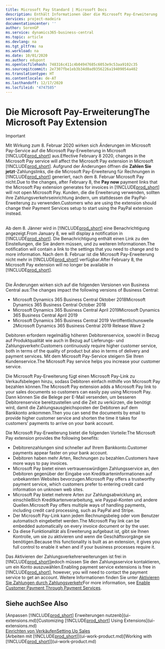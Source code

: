 ```yaml
---
title: Microsoft Pay Standard | Microsoft Docs
description: Enthält Informationen über die Microsoft Pay-Erweiterung
services: project-madeira
documentationcenter: ''
author: SorenGP
ms.service: dynamics365-business-central
ms.topic: article
ms.devlang: na
ms.tgt_pltfrm: na
ms.workload: na
ms.date: 10/01/2020
ms.author: edupont
ms.openlocfilehash: 748316c411c4b04947685c6053e9c53aa9102c35
ms.sourcegitcommit: 2e7307fbe1eb3b34d0ad9356226a19409054a402
ms.translationtype: HT
ms.contentlocale: de-AT
ms.lasthandoff: 12/17/2020
ms.locfileid: "4747585"
---
```

# <a name="the-microsoft-pay-extension"></a><span data-ttu-id="0968a-103">Die Microsoft Pay-Erweiterung</span><span class="sxs-lookup"><span data-stu-id="0968a-103">The Microsoft Pay Extension</span></span>

> [!IMPORTANT]
> <span data-ttu-id="0968a-104">Mit Wirkung zum 8. Februar 2020 wirken sich Änderungen im Microsoft Pay-Service auf die Microsoft Pay-Erweiterung in Microsoft [!INCLUDE[prod_short](includes/prod_long.md)] aus.</span><span class="sxs-lookup"><span data-stu-id="0968a-104">Effective February 8 2020, changes in the Microsoft Pay service will affect the Microsoft Pay extension in Microsoft [!INCLUDE[prod_short](includes/prod_long.md)].</span></span> <span data-ttu-id="0968a-105">Aufgrund der Änderungen öffnen die **Zahlen Sie jetzt**-Zahlungslinks, die die Microsoft Pay-Erweiterung für Rechnungen in [!INCLUDE[prod_short](includes/prod_short.md)] generiert, nach dem 8. Februar Microsoft Pay nicht.</span><span class="sxs-lookup"><span data-stu-id="0968a-105">Due to the changes, after February 8, the **Pay now** payment links that the Microsoft Pay extension generates for invoices in [!INCLUDE[prod_short](includes/prod_short.md)] will not open Microsoft Pay.</span></span> <span data-ttu-id="0968a-106">Kunden, die die Erweiterung verwenden, sollten ihre Zahlungsverkehrseinrichtung ändern, um stattdessen die PayPal-Erweiterung zu verwenden.</span><span class="sxs-lookup"><span data-stu-id="0968a-106">Customers who are using the extension should change their Payment Services setup to start using the PayPal extension instead.</span></span><br /></br>
>
> <span data-ttu-id="0968a-107">Ab dem 8. Jänner wird in [!INCLUDE[prod_short](includes/prod_short.md)] eine Benachrichtigung angezeigt.</span><span class="sxs-lookup"><span data-stu-id="0968a-107">From January 8, we will display a notification in [!INCLUDE[prod_short](includes/prod_short.md)].</span></span> <span data-ttu-id="0968a-108">Die Benachrichtigung enthält einen Link zu den Einstellungen, die Sie ändern müssen, und zu weiteren Informationen.</span><span class="sxs-lookup"><span data-stu-id="0968a-108">The notification will contain a link to the settings that you need to change and to more information.</span></span> <span data-ttu-id="0968a-109">Nach dem 8. Februar ist die Microsoft Pay-Erweiterung nicht mehr in [!INCLUDE[prod_short](includes/prod_short.md)] verfügbar.</span><span class="sxs-lookup"><span data-stu-id="0968a-109">After February 8, the Microsoft Pay extension will no longer be available in [!INCLUDE[prod_short](includes/prod_short.md)].</span></span><br /></br>
>
> <span data-ttu-id="0968a-110">Die Änderungen wirken sich auf die folgenden Versionen von Business Central aus:</span><span class="sxs-lookup"><span data-stu-id="0968a-110">The changes impact the following versions of Business Central:</span></span>
> - <span data-ttu-id="0968a-111">Microsoft Dynamics 365 Business Central Oktober 2018</span><span class="sxs-lookup"><span data-stu-id="0968a-111">Microsoft Dynamics 365 Business Central October 2018</span></span>
> - <span data-ttu-id="0968a-112">Microsoft Dynamics 365 Business Central April 2019</span><span class="sxs-lookup"><span data-stu-id="0968a-112">Microsoft Dynamics 365 Business Central April 2019</span></span>
> - <span data-ttu-id="0968a-113">Microsoft Dynamics 365 Business Central 2019 Veröffentlichunswelle 2</span><span class="sxs-lookup"><span data-stu-id="0968a-113">Microsoft Dynamics 365 Business Central 2019 Release Wave 2</span></span>

<span data-ttu-id="0968a-114">Debitoren erfordern regelmäßig höheren Debitorenservice, sowohl in Bezug auf Produktqualität wie auch in Bezug auf Lieferungs- und Zahlungsverkehr.</span><span class="sxs-lookup"><span data-stu-id="0968a-114">Customers continuously require higher customer service, both in terms of the quality of product but also in terms of delivery and payment services.</span></span> <span data-ttu-id="0968a-115">Mit dem Microsoft Pay-Service steigern Sie Ihren Kundenservice.</span><span class="sxs-lookup"><span data-stu-id="0968a-115">The Microsoft Pay service helps you increase your customer service.</span></span>

<span data-ttu-id="0968a-116">Die Microsoft Pay-Erweiterung fügt einen Microsoft Pay-Link zu Verkaufsbelegen hinzu, sodass Debitoren einfach mithilfe von Microsoft Pay bezahlen können.</span><span class="sxs-lookup"><span data-stu-id="0968a-116">The Microsoft Pay extension adds a Microsoft Pay link to your sales documents so customers can easily pay using Microsoft Pay.</span></span> <span data-ttu-id="0968a-117">Dann können Sie die Belege per E-Mail versenden, um besseren Debitorenservice bereitzustellen und die Zeit zu verkürzen, die benötigt wird, damit die Zahlungsausgleichsposten der Debitoren auf dem Bankkonto ankommen.</span><span class="sxs-lookup"><span data-stu-id="0968a-117">Then you can send the documents by email to provide higher customer service and shorten the time it takes for customers’ payments to arrive on your bank account.</span></span>

<span data-ttu-id="0968a-118">Die Microsoft Pay-Erweiterung bietet die folgenden Vorteile:</span><span class="sxs-lookup"><span data-stu-id="0968a-118">The Microsoft Pay extension provides the following benefits:</span></span>
- <span data-ttu-id="0968a-119">Debitorenzahlungen sind schneller auf Ihrem Bankkonto.</span><span class="sxs-lookup"><span data-stu-id="0968a-119">Customer payments appear faster on your bank account.</span></span>
- <span data-ttu-id="0968a-120">Debitoren haben mehr Arten, Rechnungen zu bezahlen.</span><span class="sxs-lookup"><span data-stu-id="0968a-120">Customers have more ways to pay invoices.</span></span>
- <span data-ttu-id="0968a-121">Microsoft Pay bietet einen vertrauenswürdigen Zahlungsservice an, den Debitoren gegenüber der Eingabe von Kreditkarteninformationen auf unbekannten Websites bevorzugen.</span><span class="sxs-lookup"><span data-stu-id="0968a-121">Microsoft Pay offers a trustworthy payment service, which customers prefer to entering credit card information on unknown web sites.</span></span>
- <span data-ttu-id="0968a-122">Microsoft Pay bietet mehrere Arten zur Zahlungsabwicklung an, einschließlich Kreditkartenverarbeitung, wie Paypal-Konten und andere Quellen.</span><span class="sxs-lookup"><span data-stu-id="0968a-122">Microsoft Pay offers multiple ways of handling payments, including credit card processing, such as PayPal and Stripe.</span></span>
- <span data-ttu-id="0968a-123">Der Microsoft Pay-Link kann jedem Rechnungsbeleg oder vom Benutzer automatisch eingebettet werden.</span><span class="sxs-lookup"><span data-stu-id="0968a-123">The Microsoft Pay link can be embedded automatically on every invoice document or by the user.</span></span>
- <span data-ttu-id="0968a-124">Da diese Funktionalität als Erweiterung aufgebaut ist, gibt sie Ihnen Kontrolle, um sie zu aktivieren und wenn die Geschäftsvorgänge sie benötigen.</span><span class="sxs-lookup"><span data-stu-id="0968a-124">Because this functionality is built as an extension, it gives you full control to enable it when and if your business processes require it.</span></span>

<span data-ttu-id="0968a-125">Das Aktivieren der Zahlungsverkehrerweiterungen ist frei in [!INCLUDE[prod_short](includes/prod_short.md)]jedoch müssen Sie den Zahlungsservice kontaktieren, um ein Konto auszuwählen.</span><span class="sxs-lookup"><span data-stu-id="0968a-125">Enabling payment service extensions is free in [!INCLUDE[prod_short](includes/prod_short.md)], however, you will need to contact the payment service to get an account.</span></span> <span data-ttu-id="0968a-126">Weitere Informationen finden Sie unter [Aktivieren Sie Zahlungen durch Zahlungsverkehr](sales-how-enable-payment-service-extensions.md)</span><span class="sxs-lookup"><span data-stu-id="0968a-126">For more information, see [Enable Customer Payment Through Payment Services](sales-how-enable-payment-service-extensions.md).</span></span>

## <a name="see-also"></a><span data-ttu-id="0968a-127">Siehe auch</span><span class="sxs-lookup"><span data-stu-id="0968a-127">See Also</span></span>
<span data-ttu-id="0968a-128">[Anpassen [!INCLUDE[prod_short](includes/prod_short.md)] Erweiterungen nutzenb](ui-extensions.md)</span><span class="sxs-lookup"><span data-stu-id="0968a-128">[Customizing [!INCLUDE[prod_short](includes/prod_short.md)] Using Extensions](ui-extensions.md)</span></span>  
[<span data-ttu-id="0968a-129">Einrichten von Verkäufen</span><span class="sxs-lookup"><span data-stu-id="0968a-129">Setting Up Sales</span></span>](sales-setup-sales.md)  
<span data-ttu-id="0968a-130">[Arbeiten mit [!INCLUDE[prod_short](includes/prod_short.md)]](ui-work-product.md)</span><span class="sxs-lookup"><span data-stu-id="0968a-130">[Working with [!INCLUDE[prod_short](includes/prod_short.md)]](ui-work-product.md)</span></span>
